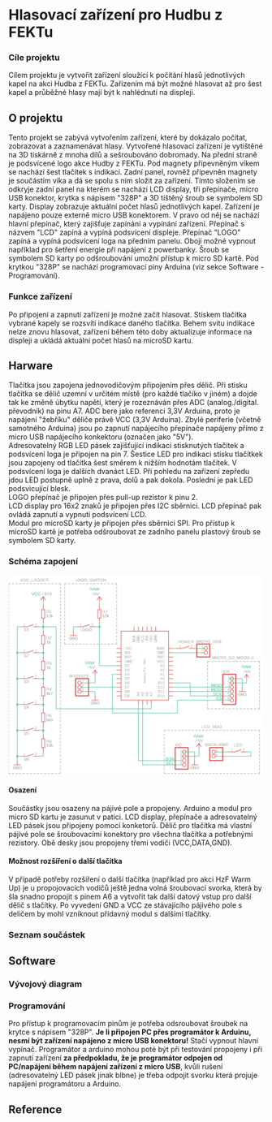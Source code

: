 # Hlasovací zařízení pro Hudbu z FEKTu

### Cíle projektu
Cílem projektu je vytvořit zařízení sloužící k počítání hlasů jednotlivých kapel na akci Hudba z FEKTu. Zařízením má být možné hlasovat až pro šest kapel a průběžné hlasy mají být k nahlédnutí na displeji.

## O projektu
Tento projekt se zabývá vytvořením zařízení, které by dokázalo počítat, zobrazovat a zaznamenávat hlasy. Vytvořené hlasovací zařízení je vytištěné na 3D tiskárně z mnoha dílů a sešroubováno dobromady. Na přední straně je podsvícené logo akce Hudby z FEKTu. Pod magnety připevněným víkem se nachází šest tlačítek s indikací. Zadní panel, rovněž připevněn magnety je součástím víka a dá se spolu s ním složit za zařízení. Tímto složením se odkryje zadní panel na kterém se nachází LCD display, tři přepínače, micro USB konektor, krytka s nápisem "328P" a 3D tištěný šroub se symbolem SD karty. Display zobrazuje aktuální počet hlasů jednotlivých kapel. Zařízení je napájeno pouze externě micro USB konektorem. V pravo od něj se nachází hlavní přepínač, který zajišťuje zapínání a vypínání zařízení. Přepínač s názvem "LCD" zapíná a vypíná podsvícení displeje. Přepínač "LOGO" zapíná a vypíná podsvícení loga na předním panelu. Obojí možné vypnout například pro šetření energie při napájení z powerbanky. Šroub se symbolem SD karty po odšroubování umožní přístup k micro SD kartě. Pod krytkou "328P" se nachází programovací piny Arduina (viz sekce Software - Programování).

### Funkce zařízení
Po připojení a zapnutí zařízení je možné začít hlasovat. Stiskem tlačítka vybrané kapely se rozsvítí indikace daného tlačítka. Behem svitu indikace nelze znovu hlasovat, zařízení během této doby aktualizuje informace na displeji a ukládá aktuální počet hlasů na microSD kartu.

## Harware
Tlačítka jsou zapojena jednovodičovým připojením přes dělič. Při stisku tlačítka se dělič uzemní v určitém místě (pro každé tlačíko v jiném) a dojde tak ke změně úbytku napětí, který je rozeznáván přes ADC (analog./digital. převodník) na pinu A7. ADC bere jako referenci 3,3V Arduina, proto je napájení "žebříku" děliče právě VCC (3,3V Arduina). Zbylé periferie (včetně samotného Arduina) jsou po zapnutí napájecího přepínače napájeny přímo z micro USB napájecího konkektoru (označen jako "5V").\
Adresovatelný RGB LED pásek zajišťující indikaci stisknutých tlačítek a podsvícení loga je připojen na pin 7. Šestice LED pro indikaci stisku tlačítkek jsou zapojeny od tlačítka šest směrem k nižším hodnotám tlačítek. V podsvícení loga je dalších dvanáct LED. Při pohledu na zařízení zepředu jdou LED postupně uplně z prava, dolů a pak dokola. Poslední je pak LED podsvicující blesk.\
LOGO přepínač je připojen přes pull-up rezistor k pinu 2.\
LCD display pro 16x2 znaků je připojen přes I2C sběrnici. LCD přepínač pak ovládá zapnutí a vypnutí podsvícení LCD.\
Modul pro microSD karty je připojen přes sběrnici SPI. Pro přístup k microSD kartě je potřeba odšroubovat ze zadního panelu plastový šroub se symbolem SD karty.

### Schéma zapojení
![HzF_schematic](https://github.com/langrfrantisek/HzF_voting_system/blob/main/HzF_hlasovani_schema.png)

#### Osazení
Součástky jsou osazeny na pájivé pole a propojeny. Arduino a modul pro micro SD kartu je zasunut v patici. LCD display, přepínače a adresovatelný LED pásek jsou připojeny pomocí konketorů. Dělič pro tlačítka má vlastní pájivé pole se šroubovacími konektory pro všechna tlačítka a potřebnými rezistory. Obě desky jsou propojeny třemi vodiči (VCC,DATA,GND).

#### Možnost rozšíření o další tlačítka
V případě potřeby rozšíření o další tlačítka (například pro akci HzF Warm Up) je u propojovacích vodičů ještě jedna volná šroubovací svorka, která by šla snadno propojit s pinem A6 a vytvořit tak další datový vstup pro další dělič s tlačítky. Po vyvedení GND a VCC ze stávajícího pájivého pole s deličem by mohl vzniknout přídavný modul s dalšími tlačítky.

### Seznam součástek

## Software
### Vývojový diagram

### Programování
Pro přístup k programovacím pinům je potřeba odsroubovat šroubek na krytce s nápisem "328P". **Je li připojen PC přes programátor k Arduinu, nesmí být zařízení napájeno z micro USB konektoru!** Stačí vypnout hlavní vypínač. Programátor a arduino mohou poté být při testování propojeny i při zapnutí zařízení **za předpokladu, že je programátor odpojen od PC/napájení během napájení zařízení z micro USB**, kvůli rušení (adresovatelný LED pásek jinak blbne) je třeba odpojit svorku která projuje napájení programátoru a Arduino.

## Reference


